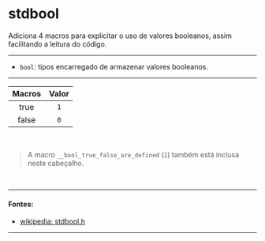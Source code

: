 # stdbool
Adiciona 4 macros para explicitar o uso de valores booleanos, assim facilitando a leitura do código.

<hr>

* `bool`: tipos encarregado de armazenar valores booleanos.

<hr>

| Macros | Valor |
| :-:    | :-:   |
| true   | `1`   |
| false  | `0`   |

<br>

> A macro `__bool_true_false_are_defined` (`1`) também está inclusa neste cabeçalho.

<br>

<hr>

#### Fontes:
* [wikipedia: stdbool.h](https://en.wikipedia.org/wiki/c_data_types#stdbool.h )

<hr>
